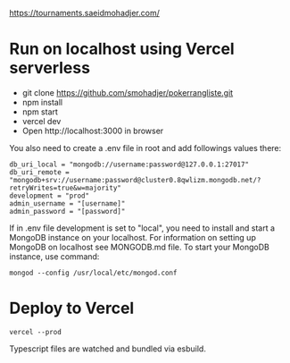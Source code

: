 https://tournaments.saeidmohadjer.com/

# Run on localhost using Vercel serverless
- git clone https://github.com/smohadjer/pokerrangliste.git
- npm install
- npm start
- vercel dev
- Open http://localhost:3000 in browser

You also need to create a .env file in root and add followings values there:
````
db_uri_local = "mongodb://username:password@127.0.0.1:27017"
db_uri_remote = "mongodb+srv://username:password@cluster0.8qwlizm.mongodb.net/?retryWrites=true&w=majority"
development = "prod"
admin_username = "[username]"
admin_password = "[password]"
````

If in .env file development is set to "local", you need to install and start a MongoDB instance on your localhost. For information on setting up MongoDB on localhost see MONGODB.md file. To start your MongoDB instance, use command:
````
mongod --config /usr/local/etc/mongod.conf
````

# Deploy to Vercel
````
vercel --prod
````

Typescript files are watched and bundled via esbuild.



